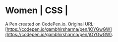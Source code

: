 # Women | CSS |

A Pen created on CodePen.io. Original URL: [https://codepen.io/gambhirsharma/pen/jOYGwGW](https://codepen.io/gambhirsharma/pen/jOYGwGW).

